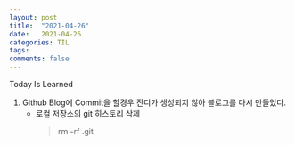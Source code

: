 ```yaml
---
layout: post
title:  "2021-04-26"
date:   2021-04-26
categories: TIL
tags: 
comments: false
---
```

Today Is Learned

1. Github Blog에 Commit을 할경우 잔디가 생성되지 않아 블로그를 다시 만들었다.
    - 로컬 저장소의 git 히스토리 삭제
        > rm -rf .git